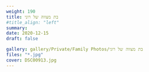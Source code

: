 ```yaml
---
weight: 190
title: בת מצווה של רוני
#title_align: "left"
summary: 
date: 2020-12-15
draft: false

gallery: gallery/Private/Family Photos/בת מצווה של רוני
files: "*.jpg"
cover: DSC00913.jpg
---
```

